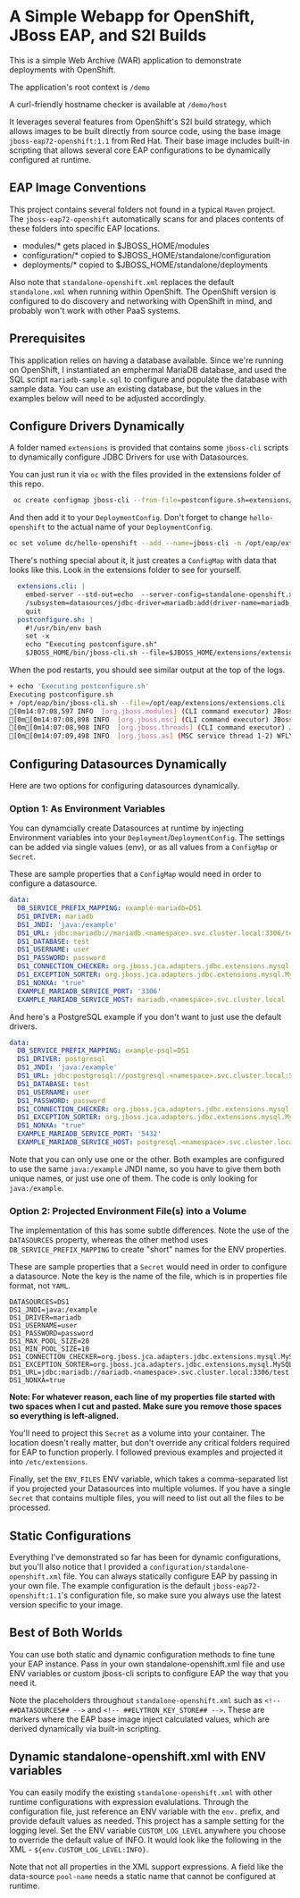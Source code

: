 # A Simple Webapp for OpenShift, JBoss EAP, and S2I Builds

This is a simple Web Archive (WAR) application to demonstrate deployments with OpenShift.

The application's root context is `/demo`

A curl-friendly hostname checker is available at `/demo/host`

It leverages several features from OpenShift's S2I build strategy, which allows images to be built directly from source code, using the base image `jboss-eap72-openshift:1.1` from Red Hat.  Their base image includes built-in scripting that allows several core EAP configurations to be dynamically configured at runtime.


## EAP Image Conventions

This project contains several folders not found in a typical `Maven` project.  The `jboss-eap72-openshift` automatically scans for and places contents of these folders into specific EAP locations.

- modules/* gets placed in $JBOSS_HOME/modules
- configuration/* copied to $JBOSS_HOME/standalone/configuration
- deployments/* copied to $JBOSS_HOME/standalone/deployments

Also note that `standalone-openshift.xml` replaces the default `standalone.xml` when running within OpenShift.  The OpenShift version is configured to do discovery and networking with OpenShift in mind, and probably won't work with other PaaS systems.


## Prerequisites

This application relies on having a database available.  Since we're running on OpenShift, I instantiated an emphermal MariaDB database, and used the SQL script `mariadb-sample.sql` to configure and populate the database with sample data.  You can use an existing database, but the values in the examples below will need to be adjusted accordingly.


## Configure Drivers Dynamically

A folder named `extensions` is provided that contains some `jboss-cli` scripts to dynamically configure JDBC Drivers for use with Datasources.

You can just run it via `oc` with the files provided in the extensions folder of this repo.

```bash
 oc create configmap jboss-cli --from-file=postconfigure.sh=extensions/postconfigure.sh --from-file=extensions.cli=extensions/extensions.cli
 ```

And then add it to your `DeploymentConfig`.  Don't forget to change `hello-openshift` to the actual name of your `DeploymentConfig`.
 ```bash
 oc set volume dc/hello-openshift --add --name=jboss-cli -m /opt/eap/extensions -t configmap --configmap-name=jboss-cli --default-mode='0755' --overwrite
 ```

There's nothing special about it, it just creates a `ConfigMap` with data that looks like this.  Look in the extensions folder to see for yourself.
```yaml
  extensions.cli: |
    embed-server --std-out=echo  --server-config=standalone-openshift.xml
    /subsystem=datasources/jdbc-driver=mariadb:add(driver-name=mariadb,driver-module-name=org.mariadb,driver-xa-datasource-class-name=org.mariadb.jdbc.MariaDbDataSource,driver-class-name=org.mariadb.jdbc.Driver)
    quit
  postconfigure.sh: |
    #!/usr/bin/env bash
    set -x
    echo "Executing postconfigure.sh"
    $JBOSS_HOME/bin/jboss-cli.sh --file=$JBOSS_HOME/extensions/extensions.cli
```

When the pod restarts, you should see similar output at the top of the logs.

```bash
+ echo 'Executing postconfigure.sh'
Executing postconfigure.sh
+ /opt/eap/bin/jboss-cli.sh --file=/opt/eap/extensions/extensions.cli
[0m14:07:08,597 INFO  [org.jboss.modules] (CLI command executor) JBoss Modules version 1.8.8.Final-redhat-00001
[0m[0m14:07:08,898 INFO  [org.jboss.msc] (CLI command executor) JBoss MSC version 1.4.5.Final-redhat-00001
[0m[0m14:07:08,908 INFO  [org.jboss.threads] (CLI command executor) JBoss Threads version 2.3.2.Final-redhat-1
[0m[0m14:07:09,498 INFO  [org.jboss.as] (MSC service thread 1-2) WFLYSRV0049: JBoss EAP 7.2.3.GA (WildFly Core 6.0.15.Final-redhat-00001) starting
```


## Configuring Datasources Dynamically

Here are two options for configuring datasources dynamically.

### Option 1: As Environment Variables

You can dynamcially create Datasources at runtime by injecting Environment variables into your `Deployment`/`DeploymentConfig`.  The settings can be added via single values (env), or as all values from a `ConfigMap` or `Secret`.

These are sample properties that a `ConfigMap` would need in order to configure a datasource.
```yaml
data:
  DB_SERVICE_PREFIX_MAPPING: example-mariadb=DS1
  DS1_DRIVER: mariadb
  DS1_JNDI: 'java:/example'
  DS1_URL: jdbc:mariadb://mariadb.<namespace>.svc.cluster.local:3306/test
  DS1_DATABASE: test
  DS1_USERNAME: user
  DS1_PASSWORD: password
  DS1_CONNECTION_CHECKER: org.jboss.jca.adapters.jdbc.extensions.mysql.MySQLValidConnectionChecker
  DS1_EXCEPTION_SORTER: org.jboss.jca.adapters.jdbc.extensions.mysql.MySQLExceptionSorter
  DS1_NONXA: "true"
  EXAMPLE_MARIADB_SERVICE_PORT: '3306'
  EXAMPLE_MARIADB_SERVICE_HOST: mariadb.<namespace>.svc.cluster.local
```

And here's a PostgreSQL example if you don't want to just use the default drivers.
```yaml
data:
  DB_SERVICE_PREFIX_MAPPING: example-psql=DS1
  DS1_DRIVER: postgresql
  DS1_JNDI: 'java:/example'
  DS1_URL: jdbc:postgresql://postgresql.<namespace>.svc.cluster.local:5432/test
  DS1_DATABASE: test
  DS1_USERNAME: user
  DS1_PASSWORD: password
  DS1_CONNECTION_CHECKER: org.jboss.jca.adapters.jdbc.extensions.mysql.MySQLValidConnectionChecker
  DS1_EXCEPTION_SORTER: org.jboss.jca.adapters.jdbc.extensions.mysql.MySQLExceptionSorter
  DS1_NONXA: "true"
  EXAMPLE_MARIADB_SERVICE_PORT: '5432'
  EXAMPLE_MARIADB_SERVICE_HOST: postgresql.<namespace>.svc.cluster.local
```
Note that you can only use one or the other.  Both examples are configured to use the same `java:/example` JNDI name, so you have to give them both unique names, or just use one of them.  The code is only looking for `java:/example`.

### Option 2: Projected Environment File(s) into a Volume

The implementation of this has some subtle differences.  Note the use of the `DATASOURCES` property, whereas the other method uses `DB_SERVICE_PREFIX_MAPPING` to create "short" names for the ENV properties.


These are sample properties that a `Secret` would need in order to configure a datasource.  Note the key is the name of the file, which is in properties file format, not `YAML`.

```properties
DATASOURCES=DS1
DS1_JNDI=java:/example
DS1_DRIVER=mariadb
DS1_USERNAME=user
DS1_PASSWORD=password
DS1_MAX_POOL_SIZE=20
DS1_MIN_POOL_SIZE=10
DS1_CONNECTION_CHECKER=org.jboss.jca.adapters.jdbc.extensions.mysql.MySQLValidConnectionChecker
DS1_EXCEPTION_SORTER=org.jboss.jca.adapters.jdbc.extensions.mysql.MySQLExceptionSorter
DS1_URL=jdbc:mariadb://mariadb.<namespace>.svc.cluster.local:3306/test
DS1_NONXA=true
```

**Note: For whatever reason, each line of my properties file started with two spaces when I cut and pasted.  Make sure you remove those spaces so everything is left-aligned.**


You'll need to project this `Secret` as a volume into your container.  The location doesn't really matter, but don't override any critical folders required for EAP to function properly.  I followed previous examples and projected it into `/etc/extensions`.

Finally, set the `ENV_FILES` ENV variable, which takes a comma-separated list if you projected your Datasources into multiple volumes.  If you have a single `Secret` that contains multiple files, you will need to list out all the files to be processed.


## Static Configurations

Everything I've demonstrated so far has been for dynamic configurations, but you'll also notice that I provided a `configuration/standalone-openshift.xml` file.  You can always statically configure EAP by passing in your own file.  The example configuration is the default `jboss-eap72-openshift:1.1`'s configuration file, so make sure you always use the latest version specific to your image.


## Best of Both Worlds
You can use both static and dynamic configuration methods to fine tune your EAP instance.  Pass in your own standalone-openshift.xml file and use ENV variables or custom jboss-cli scripts to configure EAP the way that you need it.

Note the placeholders throughout `standalone-openshift.xml` such as `<!-- ##DATASOURCES## -->` and `<!-- ##ELYTRON_KEY_STORE## -->`.  These are markers where the EAP base image inject calculated values, which are derived dynamically via built-in scripting.

## Dynamic standalone-openshift.xml with ENV variables

You can easily modify the existing `standalone-openshift.xml` with other runtime configurations with expression evalulations.  Through the configuration file, just reference an ENV variable with the `env.` prefix, and provide default values as needed.  This project has a sample setting for the logging level.  Set the ENV variable `CUSTOM_LOG_LEVEL` anywhere you choose to override the default value of INFO.  It would look like the following in the XML - `${env.CUSTOM_LOG_LEVEL:INFO}`.

Note that not all properties in the XML support expressions.  A field like the data-source `pool-name` needs a static name that cannot be configured at runtime.